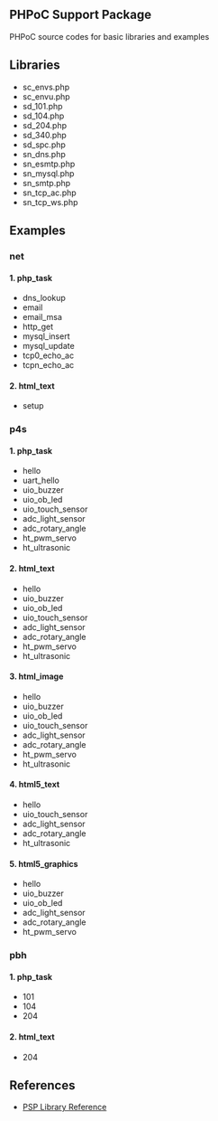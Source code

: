 ## PHPoC Support Package
PHPoC source codes for basic libraries and examples

## Libraries
* sc_envs.php
* sc_envu.php
* sd_101.php
* sd_104.php
* sd_204.php
* sd_340.php
* sd_spc.php
* sn_dns.php
* sn_esmtp.php
* sn_mysql.php
* sn_smtp.php
* sn_tcp_ac.php
* sn_tcp_ws.php

## Examples
### net
#### 1. php_task
* dns_lookup
* email
* email_msa
* http_get
* mysql_insert
* mysql_update
* tcp0_echo_ac
* tcpn_echo_ac

#### 2. html_text
* setup

### p4s
#### 1. php_task
* hello
* uart_hello
* uio_buzzer
* uio_ob_led
* uio_touch_sensor
* adc_light_sensor
* adc_rotary_angle
* ht_pwm_servo
* ht_ultrasonic

#### 2. html_text
* hello
* uio_buzzer
* uio_ob_led
* uio_touch_sensor
* adc_light_sensor
* adc_rotary_angle
* ht_pwm_servo
* ht_ultrasonic

#### 3. html_image
* hello
* uio_buzzer
* uio_ob_led
* uio_touch_sensor
* adc_light_sensor
* adc_rotary_angle
* ht_pwm_servo
* ht_ultrasonic

#### 4. html5_text
* hello
* uio_touch_sensor
* adc_light_sensor
* adc_rotary_angle
* ht_ultrasonic

#### 5. html5_graphics
* hello
* uio_buzzer
* uio_ob_led
* adc_light_sensor
* adc_rotary_angle
* ht_pwm_servo

### pbh
#### 1. php_task
* 101
* 104
* 204

#### 2. html_text
* 204

## References
* [PSP Library Reference](http://www.phpoc.com/support/manual/psp_library_reference/)